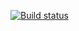 [![Build status](https://ci.appveyor.com/api/projects/status/88k8geddgibknhew?svg=true)](https://ci.appveyor.com/project/c0nekta/carddelyvery)
